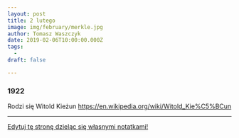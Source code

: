 ```yaml
---
layout: post
title: 2 lutego
image: img/february/merkle.jpg
author: Tomasz Waszczyk
date: 2019-02-06T10:00:00.000Z
tags:
  - 
draft: false

---
```


### 1922

Rodzi się Witold Kieżun https://en.wikipedia.org/wiki/Witold_Kie%C5%BCun

---

<a href="https://github.com/TomaszWaszczyk/historia.waszczyk.com/edit/master/src/content/february-2.md" target="_blank">Edytuj tę stronę dzieląc się własnymi notatkami!</a>
